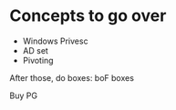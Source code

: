 # Concepts to go over 

- Windows Privesc
- AD set
- Pivoting

After those, do boxes:
boF boxes

Buy PG

